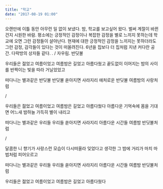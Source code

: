 ```yaml
---
title: "학교"
date: "2017-08-19 01:00"
---
```


오랜만에 이틀 동안 아무런 일 없이 보냈다. 밤, 학교를 보고싶어 왔다. 벌써 계절이 바뀐건지 시원한 바람. 평소에는 긍정적인 감정이나 복잡한 감정을 별로 느끼지 못하는데 학교에 오면 그런 감정들이 살아난다. 현재에 대한 긍정적인 감정을 느끼지는 못하더라도 그런 감정, 감각들이 있다는 것이 떠올려진다. 6년을 집보다 더 집처럼 지낸 커다란 공간. 다락방의 상자들 같다. . / 자우림. 반딧불

우리들은 젊었고 여름이었고 여름밤은 길었고 아름다웠고 끝도없이 이어지는 밤의 사이를 반짝이는 빛을 따라 거닐었었고

떠다니는 별과같은 반딧불 반딧불 쏟아지면 사라지리 애처로운 반딧불 여름밤의 사랑처럼

/

우리들은 젊었고 여름이었고 여름밤은 길었고 아름다웠다 아름다운 기억속에 몸을 기대면 어느새 밤하늘 가득히 별이 내리고

떠다니는 별과같은 우리들 우리들 쏟아지면 사라지리 아름다운 시간들 여름밤 반딧불처럼

/

달콤한 니 향기가 사랑스런 모습이 다시떠올라 잊었다고 생각한 그 밤에 거리가 마치 마법처럼 피어오르고

떠다니는 별과같은 우리들 우리들 쏟아지면 사라지리 아름다운 시간들 여름밤 반딧불처럼

우리들은 젊었고 여름이었고 여름밤은 길었고 아름다웠다
